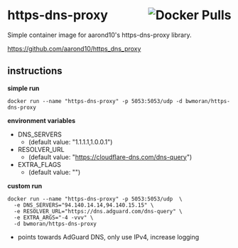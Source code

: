 # https-dns-proxy <a href="https://hub.docker.com/r/bwmoran/https-dns-proxy"><img alt="Docker Pulls" align="right" src="https://img.shields.io/docker/pulls/bwmoran/https-dns-proxy?style=flat-square"></a>
Simple container image for aarond10's https-dns-proxy library.

https://github.com/aarond10/https_dns_proxy

instructions
---
**simple run**
```
docker run --name "https-dns-proxy" -p 5053:5053/udp -d bwmoran/https-dns-proxy
```

**environment variables**
* DNS_SERVERS
   * (default value: "1.1.1.1,1.0.0.1")
* RESOLVER_URL
   * (default value: "https://cloudflare-dns.com/dns-query")
* EXTRA_FLAGS
   * (default value: "")

**custom run**
```
docker run --name "https-dns-proxy" -p 5053:5053/udp  \
  -e DNS_SERVERS="94.140.14.14,94.140.15.15" \
  -e RESOLVER_URL="https://dns.adguard.com/dns-query" \
  -e EXTRA_ARGS="-4 -vvv" \
  -d bwmoran/https-dns-proxy
```
   * points towards AdGuard DNS, only use IPv4, increase logging
